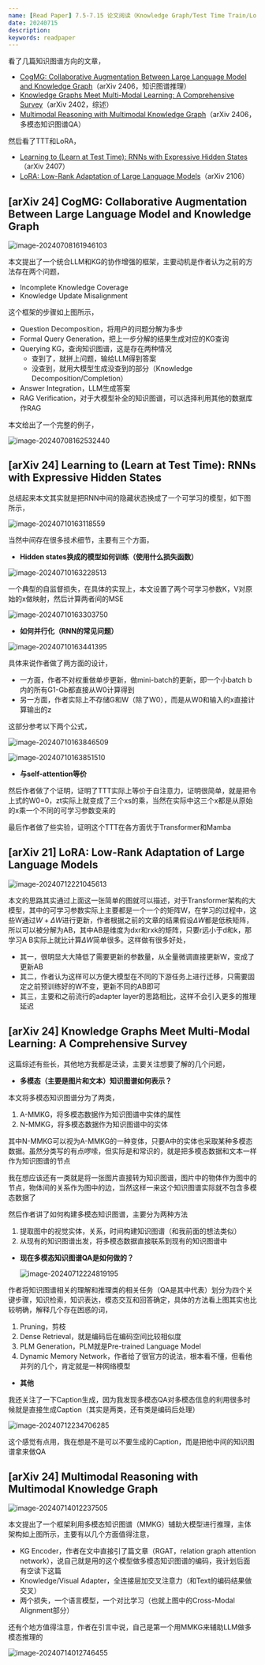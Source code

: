 ```yaml
---
name: [Read Paper] 7.5-7.15 论文阅读（Knowledge Graph/Test Time Train/LoRA）
date: 20240715
description: 
keywords: readpaper
---
```


看了几篇知识图谱方向的文章，

- [CogMG: Collaborative Augmentation Between Large Language Model and Knowledge Graph](https://arxiv.org/abs/2406.17231)（arXiv 2406，知识图谱推理）
- [Knowledge Graphs Meet Multi-Modal Learning: A Comprehensive Survey](http://arxiv.org/abs/2402.05391)（arXiv 2402，综述）
- [Multimodal Reasoning with Multimodal Knowledge Graph](https://arxiv.org/abs/2406.02030)（arXiv 2406，多模态知识图谱QA）

然后看了TTT和LoRA，

- [Learning to (Learn at Test Time): RNNs with Expressive Hidden States](https://arxiv.org/abs/2407.04620)（arXiv 2407）
- [LoRA: Low-Rank Adaptation of Large Language Models](https://arxiv.org/abs/2106.09685)（arXiv 2106）

## [arXiv 24] CogMG: Collaborative Augmentation Between Large Language Model and Knowledge Graph

![image-20240708161946103](../image/2024/image-20240708161946103.png)

本文提出了一个统合LLM和KG的协作增强的框架，主要动机是作者认为之前的方法存在两个问题，

- Incomplete Knowledge Coverage
- Knowledge Update Misalignment

这个框架的步骤如上图所示，

- Question Decomposition，将用户的问题分解为多步
- Formal Query Generation，把上一步分解的结果生成对应的KG查询
- Querying KG，查询知识图谱，这是存在两种情况
  - 查到了，就拼上问题，输给LLM得到答案
  - 没查到，就用大模型生成没查到的部分（Knowledge Decomposition/Completion）
- Answer Integration，LLM生成答案
- RAG Verification，对于大模型补全的知识图谱，可以选择利用其他的数据库作RAG

本文给出了一个完整的例子，

![image-20240708162532440](../image/2024/image-20240708162532440.png)

## [arXiv 24] Learning to (Learn at Test Time): RNNs with Expressive Hidden States

总结起来本文其实就是把RNN中间的隐藏状态换成了一个可学习的模型，如下图所示，

![image-20240710163118559](../image/2024/image-20240710163118559.png)

当然中间存在很多技术细节，主要有三个方面，

- **Hidden states换成的模型如何训练（使用什么损失函数）**

![image-20240710163228513](../image/2024/image-20240710163228513.png)

一个典型的自监督损失，在具体的实现上，本文设置了两个可学习参数K，V对原始的x做映射，然后计算两者间的MSE

![image-20240710163303750](../image/2024/image-20240710163303750.png)

- **如何并行化（RNN的常见问题）**

![image-20240710163441395](../image/2024/image-20240710163441395.png)

具体来说作者做了两方面的设计，

- 一方面，作者不对权重做单步更新，做mini-batch的更新，即一个小batch b内的所有G1-Gb都直接从W0计算得到
- 另一方面，作者实际上不存储G和W（除了W0），而是从W0和输入的x直接计算输出的z

这部分参考以下两个公式，

![image-20240710163846509](../image/2024/image-20240710163846509.png)

![image-20240710163851510](../image/2024/image-20240710163851510.png)

- **与self-attention等价**

然后作者做了个证明，证明了TTT实际上等价于自注意力，证明很简单，就是把令上式的W0=0，zt实际上就变成了三个xs的乘，当然在实际中这三个x都是从原始的x乘一个不同的可学习参数变来的

最后作者做了些实验，证明这个TTT在各方面优于Transformer和Mamba

## [arXiv 21] LoRA: Low-Rank Adaptation of Large Language Models

![image-20240712221045613](../image/2024/image-20240712221045613.png)

本文的思路其实通过上面这一张简单的图就可以描述，对于Transformer架构的大模型，其中的可学习参数实际上主要都是一个一个的矩阵W，在学习的过程中，这些W通过$W+{\Delta} W$进行更新，作者根据之前的文章的结果假设$\Delta W$都是低秩矩阵，所以可以被分解为AB，其中AB是维度为dxr和rxk的矩阵，只要r远小于d和k，那学习A B实际上就比计算$\Delta W$简单很多。这样做有很多好处，

- 其一，很明显大大降低了需要更新的参数量，从全量微调直接更新W，变成了更新AB
- 其二，作者认为这样可以方便大模型在不同的下游任务上进行迁移，只需要固定之前预训练好的W不变，更新不同的AB即可
- 其三，主要和之前流行的adapter layer的思路相比，这样不会引入更多的推理延迟

## [arXiv 24] Knowledge Graphs Meet Multi-Modal Learning: A Comprehensive Survey

这篇综述有些长，其他地方我都是泛读，主要关注想要了解的几个问题，

- **多模态（主要是图片和文本）知识图谱如何表示？**

本文将多模态知识图谱分为了两类，

1. A-MMKG，将多模态数据作为知识图谱中实体的属性
2. N-MMKG，将多模态数据作为知识图谱中的实体

其中N-MMKG可以视为A-MMKG的一种变体，只要A中的实体也采取某种多模态数据。虽然分类写的有点啰嗦，但实际是和常识的，就是把多模态数据和文本一样作为知识图谱的节点

我在想应该还有一类就是将一张图片直接转为知识图谱，图片中的物体作为图中的节点，物体间的关系作为图中的边，当然这样一来这个知识图谱实际就不包含多模态数据了

然后作者讲了如何构建多模态知识图谱，主要分为两种方法

1. 提取图中的视觉实体，关系，时间构建知识图谱（和我前面的想法类似）
2. 从现有的知识图谱出发，将多模态数据直接联系到现有的知识图谱中

- **现在多模态知识图谱QA是如何做的？**

  ![image-20240712224819195](../image/2024/image-20240712224819195.png)

作者将知识图谱相关的理解和推理类的相关任务（QA是其中代表）划分为四个关键步骤，知识检索，知识表达，模态交互和回答确定，具体的方法看上图其实也比较明确，解释几个存在困惑的词，

1. Pruning，剪枝
2. Dense Retrieval，就是编码后在编码空间比较相似度
3. PLM Generation，PLM就是Pre-trained Language Model
4. Dynamic Memory Network，作者给了很官方的说法，根本看不懂，但看他并列的几个，肯定就是一种网络模型

- **其他**

我还关注了一下Caption生成，因为我发现多模态QA对多模态信息的利用很多时候就是直接生成Caption（其实是两类，还有类是编码后处理）

![image-20240712234706285](../image/2024/image-20240712234706285.png)

这个感觉有点用，我在想是不是可以不要生成的Caption，而是把他中间的知识图谱拿来做QA

## [arXiv 24] Multimodal Reasoning with Multimodal Knowledge Graph

![image-20240714012237505](../image/2024/image-20240714012237505.png)

本文提出了一个框架利用多模态知识图谱（MMKG）辅助大模型进行推理，主体架构如上图所示，主要有以几个方面值得注意，

- KG Encoder，作者在文中直接引了篇文章（RGAT，relation graph attention network），说自己就是用的这个模型做多模态知识图谱的编码，我计划后面有空读下这篇
- Knowledge/Visual Adapter，全连接层加交叉注意力（和Text的编码结果做交叉）
- 两个损失，一个语言模型，一个对比学习（也就上图中的Cross-Modal Alignment部分）

还有个地方值得注意，作者在引言中说，自己是第一个用MMKG来辅助LLM做多模态推理的

![image-20240714012746455](../image/2024/image-20240714012746455.png)
